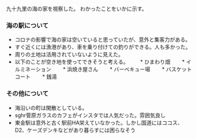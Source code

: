 九十九里の海の家を視察した。
わかったことをいかに示す。

### 海の駅について

* コロナの影響で海の家は空いていると思っていたが、意外と集客力がある。
* すぐ近くには漁港があり、車を乗り付けての釣りができる。人も多かった。
* 周りの土地は活用されていないように見えた。
* 以下のことが空き地を使ってできそうと考える。
　　* ひまわり畑
　　* イルミネーション
　　* 浜焼き屋さん
　　* バーベキュー場
　　* バスケットコート
　　* 銭湯

### その他について

* 海沿いの町は閑散としている。
* sghr菅原ガラスのカフェがインスタでは人気だった。雰囲気良し
* 東金駅は意外と古く駅前HA栄えていなかった。しかし国道にはココス、D2、ケーズデンキなどがあり暮らすには困らなそう

